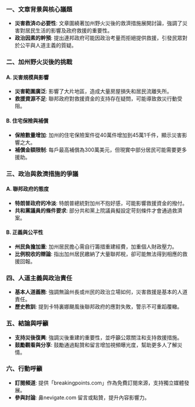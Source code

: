 ### 一、文章背景與核心議題
- **災害救済の必要性**: 文章圍繞著加州野火災後的救濟措施展開討論，強調了災害對居民生活的影響及政府救援的重要性。
- **政治因素的幹預**: 提出連邦政府可能因政治考量而拒絕提供救援，引發民眾對於公平與人道主義的質疑。

### 二、加州野火災後的挑戰
#### A. 災害規模與影響
- **災害範圍廣泛**: 影響了大片地區，造成大量房屋損失和居民流離失所。
- **救援資源不足**: 聯邦政府對救援資金的支持存在疑問，可能導致救災行動受阻。

#### B. 住宅保險與補償
- **保險數量增加**: 加州的住宅保險案件從40萬件增加到45萬1千件，顯示災害影響之大。
- **補償金額限制**: 每戶最高補償為300萬美元，但現實中部分居民可能需要更多援助。

### 三、政治與救濟措施的爭議
#### A. 聯邦政府的態度
- **特朗普政府的冷淡**: 特朗普總統對加州不抱好感，可能影響救援資金的撥付。
- **共和黨議員的條件要求**: 部分共和黨上院議員擬設定苛刻條件才會通過救濟案。

#### B. 正義與公平性
- **州民負擔加重**: 加州居民擔心需自行籌措重建經費，加重個人財政壓力。
- **比例稅收的辯論**: 指出加州居民繳納了大量聯邦稅，卻可能無法得到相應的救援回報。

### 四、人道主義與政治責任
- **基本人道義務**: 強調無論州長或州民的政治立場如何，災害救援是基本的人道責任。
- **歷史教訓**: 提到卡特裏娜颶風後聯邦政府的應對失敗，警示不可重蹈覆轍。

### 五、結論與呼籲
- **支持災後復興**: 強調災後重建的重要性，並呼籲公眾關注和支持救援措施。
- **鼓勵觀看與分享**: 鼓勵通過點贊和留言增加視頻曝光度，幫助更多人了解災情。

### 六、行動呼籲
- **訂閱頻道**: 提供「breakingpoints.com」作為免費訂閱來源，支持獨立媒體發展。
- **參與討論**: 鼻nevigate.com 留言或點贊，提升內容影響力。